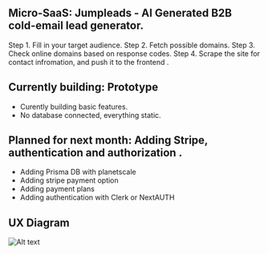 ## Micro-SaaS: Jumpleads - AI Generated B2B cold-email lead generator. 
Step 1. Fill in your target audience.
Step 2. Fetch possible domains. 
Step 3. Check online domains based on response codes.
Step 4. Scrape the site for contact infromation, and push it to the frontend .

## Currently building: Prototype
- Curently building basic features.
- No database connected, everything static. 

## Planned for next month: Adding Stripe, authentication and authorization .
- Adding Prisma DB with planetscale
- Adding stripe payment option
- Adding payment plans
- Adding authentication with Clerk or NextAUTH

  
## UX Diagram
![Alt text](https://i.postimg.cc/G37HFZf8/Scherm-afbeelding-2023-12-21-om-19-02-29.png)
